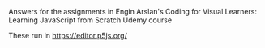 
Answers for the assignments in Engin Arslan's Coding for Visual Learners: Learning JavaScript from Scratch Udemy course

These run in https://editor.p5js.org/
